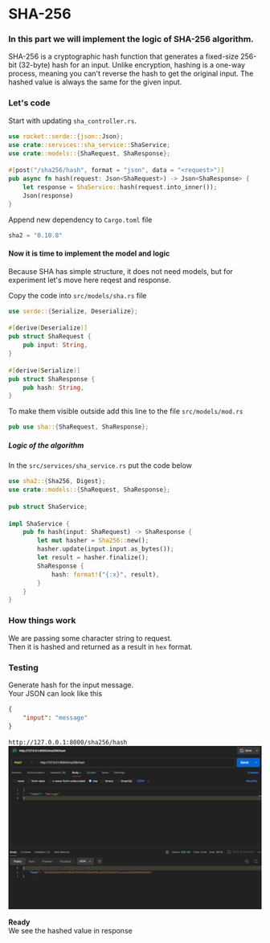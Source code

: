 # SHA-256
### In this part we will implement the logic of SHA-256 algorithm.

SHA-256 is a cryptographic hash function that generates a fixed-size 256-bit (32-byte) hash for an input. Unlike encryption, hashing is a one-way process, meaning you can't reverse the hash to get the original input. The hashed value is always the same for the given input.

### Let's code
Start with updating `sha_controller.rs`.
```rs
use rocket::serde::{json::Json};
use crate::services::sha_service::ShaService;
use crate::models::{ShaRequest, ShaResponse};

#[post("/sha256/hash", format = "json", data = "<request>")]
pub async fn hash(request: Json<ShaRequest>) -> Json<ShaResponse> {
    let response = ShaService::hash(request.into_inner());
    Json(response)
}
```

Append new dependency to `Cargo.toml` file
```rs
sha2 = "0.10.8"
```

#### Now it is time to implement the model and logic

Because SHA has simple structure, it does not need models, but for experiment let's move here reqest and response.

Copy the code into `src/models/sha.rs` file
```rs
use serde::{Serialize, Deserialize};

#[derive(Deserialize)]
pub struct ShaRequest {
    pub input: String,
}

#[derive(Serialize)]
pub struct ShaResponse {
    pub hash: String,
}
```
To make them visible outside add this line to the file `src/models/mod.rs`
```rs
pub use sha::{ShaRequest, ShaResponse};
```

##### Logic of the algorithm
In the `src/services/sha_service.rs` put the code below

```rs
use sha2::{Sha256, Digest};
use crate::models::{ShaRequest, ShaResponse};

pub struct ShaService;

impl ShaService {
    pub fn hash(input: ShaRequest) -> ShaResponse {
        let mut hasher = Sha256::new();
        hasher.update(input.input.as_bytes());
        let result = hasher.finalize();
        ShaResponse {
            hash: format!("{:x}", result),
        }
    }
}
```

### How things work
We are passing some character string to request.\
Then it is hashed and returned as a result in `hex` format.

### Testing
Generate hash for the input message.\
Your JSON can look like this
```json
{
    "input": "message"
}
```
`http://127.0.0.1:8000/sha256/hash`
![sha generate hash](assets/images/sha/hash.png)

**Ready**\
We see the hashed value in response
